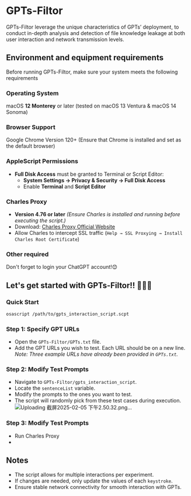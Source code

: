 # GPTs-Filtor
GPTs-Filtor leverage the unique characteristics of GPTs’ deployment, to conduct in-depth analysis and detection of file knowledge leakage at both user interaction and network transmission levels.

## Environment and equipment requirements
Before running GPTs-Filtor, make sure your system meets the following requirements
### Operating System
macOS **12 Monterey** or later (tested on macOS 13 Ventura & macOS 14 Sonoma)
### Browser Support
Google Chrome Version 120+ (Ensure that Chrome is installed and set as the default browser)
### AppleScript Permissions
- **Full Disk Access** must be granted to Terminal or Script Editor:
  - **System Settings → Privacy & Security → Full Disk Access**  
  - Enable **Terminal** and **Script Editor** 
### Charles Proxy
- **Version 4.76 or later** *(Ensure Charles is installed and running before executing the script.)*
- Download: [Charles Proxy Official Website](https://www.charlesproxy.com/download/latest-release/)
- Allow Charles to intercept SSL traffic (`Help → SSL Proxying → Install Charles Root Certificate`)

### Other required
Don't forget to login your ChatGPT account!😊

## Let's get started with GPTs-Filtor!! 🚀🚀🚀
### Quick Start
```bash
osascript /path/to/gpts_interaction_script.scpt
```
### Step 1: Specify GPT URLs
- Open the `GPTs-Filtor/GPTs.txt` file.
- Add the GPT URLs you wish to test. Each URL should be on a new line.
  *Note: Three example URLs have already been provided in `GPTs.txt`.*

### Step 2: Modify Test Prompts
- Navigate to `GPTs-Filtor/gpts_interaction_script`.
- Locate the `sentenceList` variable.
- Modify the prompts to the ones you want to test.
- The script will randomly pick from these test cases during execution.![Uploading 截屏2025-02-05 下午2.50.32.png…]()


### Step 3: Modify Test Prompts
- Run Charles Proxy
- 
## Notes
- The script allows for multiple interactions per experiment.
- If changes are needed, only update the values of each `keystroke`.
- Ensure stable network connectivity for smooth interaction with GPTs.
